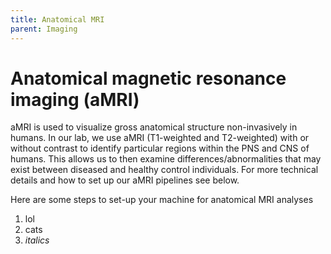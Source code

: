 ```yaml
---
title: Anatomical MRI
parent: Imaging
---
```


# Anatomical magnetic resonance imaging (aMRI)
aMRI is used to visualize gross anatomical structure non-invasively in humans. In our lab, we use aMRI (T1-weighted and T2-weighted) with or without contrast to identify particular regions within the PNS and CNS of humans. This allows us to then examine differences/abnormalities that may exist between diseased and healthy control individuals. For more technical details and how to set up our aMRI pipelines see below.

Here are some steps to set-up your machine for anatomical MRI analyses
1. lol
2. cats
3. *italics*
